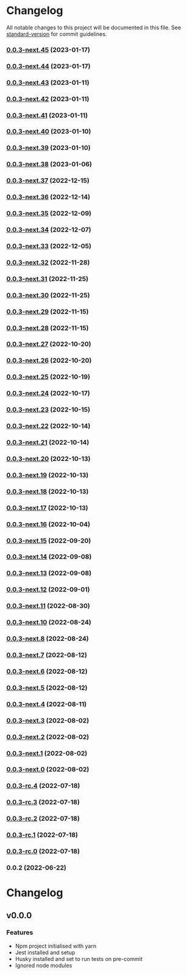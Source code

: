 # Changelog

All notable changes to this project will be documented in this file. See [standard-version](https://github.com/conventional-changelog/standard-version) for commit guidelines.

### [0.0.3-next.45](https://github.com/whpptjs/whppt-next/compare/v0.0.3-next.44...v0.0.3-next.45) (2023-01-17)

### [0.0.3-next.44](https://github.com/whpptjs/whppt-next/compare/v0.0.3-next.43...v0.0.3-next.44) (2023-01-17)

### [0.0.3-next.43](https://github.com/whpptjs/whppt-next/compare/v0.0.3-next.42...v0.0.3-next.43) (2023-01-11)

### [0.0.3-next.42](https://github.com/whpptjs/whppt-next/compare/v0.0.3-next.41...v0.0.3-next.42) (2023-01-11)

### [0.0.3-next.41](https://github.com/whpptjs/whppt-next/compare/v0.0.3-next.40...v0.0.3-next.41) (2023-01-11)

### [0.0.3-next.40](https://github.com/whpptjs/whppt-next/compare/v0.0.3-next.39...v0.0.3-next.40) (2023-01-10)

### [0.0.3-next.39](https://github.com/whpptjs/whppt-next/compare/v0.0.3-next.38...v0.0.3-next.39) (2023-01-10)

### [0.0.3-next.38](https://github.com/whpptjs/whppt-next/compare/v0.0.3-next.37...v0.0.3-next.38) (2023-01-06)

### [0.0.3-next.37](https://github.com/whpptjs/whppt-next/compare/v0.0.3-next.36...v0.0.3-next.37) (2022-12-15)

### [0.0.3-next.36](https://github.com/whpptjs/whppt-next/compare/v0.0.3-next.35...v0.0.3-next.36) (2022-12-14)

### [0.0.3-next.35](https://github.com/whpptjs/whppt-next/compare/v0.0.3-next.34...v0.0.3-next.35) (2022-12-09)

### [0.0.3-next.34](https://github.com/whpptjs/whppt-next/compare/v0.0.3-next.33...v0.0.3-next.34) (2022-12-07)

### [0.0.3-next.33](https://github.com/whpptjs/whppt-next/compare/v0.0.3-next.32...v0.0.3-next.33) (2022-12-05)

### [0.0.3-next.32](https://github.com/whpptjs/whppt-next/compare/v0.0.3-next.31...v0.0.3-next.32) (2022-11-28)

### [0.0.3-next.31](https://github.com/whpptjs/whppt-next/compare/v0.0.3-next.30...v0.0.3-next.31) (2022-11-25)

### [0.0.3-next.30](https://github.com/whpptjs/whppt-next/compare/v0.0.3-next.29...v0.0.3-next.30) (2022-11-25)

### [0.0.3-next.29](https://github.com/whpptjs/whppt-next/compare/v0.0.3-next.28...v0.0.3-next.29) (2022-11-15)

### [0.0.3-next.28](https://github.com/whpptjs/whppt-next/compare/v0.0.3-next.27...v0.0.3-next.28) (2022-11-15)

### [0.0.3-next.27](https://github.com/whpptjs/whppt-next/compare/v0.0.3-next.26...v0.0.3-next.27) (2022-10-20)

### [0.0.3-next.26](https://github.com/whpptjs/whppt-next/compare/v0.0.3-next.25...v0.0.3-next.26) (2022-10-20)

### [0.0.3-next.25](https://github.com/whpptjs/whppt-next/compare/v0.0.3-next.24...v0.0.3-next.25) (2022-10-19)

### [0.0.3-next.24](https://github.com/whpptjs/whppt-next/compare/v0.0.3-next.23...v0.0.3-next.24) (2022-10-17)

### [0.0.3-next.23](https://github.com/whpptjs/whppt-next/compare/v0.0.3-next.22...v0.0.3-next.23) (2022-10-15)

### [0.0.3-next.22](https://github.com/whpptjs/whppt-next/compare/v0.0.3-next.21...v0.0.3-next.22) (2022-10-14)

### [0.0.3-next.21](https://github.com/whpptjs/whppt-next/compare/v0.0.3-next.20...v0.0.3-next.21) (2022-10-14)

### [0.0.3-next.20](https://github.com/whpptjs/whppt-next/compare/v0.0.3-next.19...v0.0.3-next.20) (2022-10-13)

### [0.0.3-next.19](https://github.com/whpptjs/whppt-next/compare/v0.0.3-next.18...v0.0.3-next.19) (2022-10-13)

### [0.0.3-next.18](https://github.com/whpptjs/whppt-next/compare/v0.0.3-next.17...v0.0.3-next.18) (2022-10-13)

### [0.0.3-next.17](https://github.com/whpptjs/whppt-next/compare/v0.0.3-next.16...v0.0.3-next.17) (2022-10-13)

### [0.0.3-next.16](https://github.com/whpptjs/whppt-next/compare/v0.0.3-next.15...v0.0.3-next.16) (2022-10-04)

### [0.0.3-next.15](https://github.com/whpptjs/whppt-next/compare/v0.0.3-next.14...v0.0.3-next.15) (2022-09-20)

### [0.0.3-next.14](https://github.com/whpptjs/whppt-next/compare/v0.0.3-next.13...v0.0.3-next.14) (2022-09-08)

### [0.0.3-next.13](https://github.com/whpptjs/whppt-next/compare/v0.0.3-next.12...v0.0.3-next.13) (2022-09-08)

### [0.0.3-next.12](https://github.com/whpptjs/whppt-next/compare/v0.0.3-next.11...v0.0.3-next.12) (2022-09-01)

### [0.0.3-next.11](https://github.com/whpptjs/whppt-next/compare/v0.0.3-next.10...v0.0.3-next.11) (2022-08-30)

### [0.0.3-next.10](https://github.com/whpptjs/whppt-next/compare/v0.0.3-next.9...v0.0.3-next.10) (2022-08-24)

### [0.0.3-next.8](https://github.com/whpptjs/whppt-next/compare/v0.0.3-next.7...v0.0.3-next.8) (2022-08-24)

### [0.0.3-next.7](https://github.com/whpptjs/whppt-next/compare/v0.0.3-next.6...v0.0.3-next.7) (2022-08-12)

### [0.0.3-next.6](https://github.com/whpptjs/whppt-next/compare/v0.0.3-next.5...v0.0.3-next.6) (2022-08-12)

### [0.0.3-next.5](https://github.com/whpptjs/whppt-next/compare/v0.0.3-next.4...v0.0.3-next.5) (2022-08-12)

### [0.0.3-next.4](https://github.com/whpptjs/whppt-next/compare/v0.0.3-next.3...v0.0.3-next.4) (2022-08-11)

### [0.0.3-next.3](https://github.com/whpptjs/whppt-next/compare/v0.0.3-next.1...v0.0.3-next.3) (2022-08-02)

### [0.0.3-next.2](https://github.com/whpptjs/whppt-next/compare/v0.0.3-next.1...v0.0.3-next.2) (2022-08-02)

### [0.0.3-next.1](https://github.com/whpptjs/whppt-next/compare/v0.0.3-next.0...v0.0.3-next.1) (2022-08-02)

### [0.0.3-next.0](https://github.com/whpptjs/whppt-next/compare/v0.0.3-rc.4...v0.0.3-next.0) (2022-08-02)

### [0.0.3-rc.4](https://github.com/whpptjs/whppt-next/compare/v0.0.3-rc.3...v0.0.3-rc.4) (2022-07-18)

### [0.0.3-rc.3](https://github.com/whpptjs/whppt-next/compare/v0.0.3-rc.2...v0.0.3-rc.3) (2022-07-18)

### [0.0.3-rc.2](https://github.com/whpptjs/whppt-next/compare/v0.0.3-rc.1...v0.0.3-rc.2) (2022-07-18)

### [0.0.3-rc.1](https://github.com/whpptjs/whppt-next/compare/v0.0.3-rc.0...v0.0.3-rc.1) (2022-07-18)

### [0.0.3-rc.0](https://github.com/whpptjs/whppt-next/compare/v0.0.2...v0.0.3-rc.0) (2022-07-18)

### 0.0.2 (2022-06-22)

# Changelog

## v0.0.0

### Features

- Npm project initialised with yarn
- Jest installed and setup
- Husky installed and set to run tests on pre-commit
- Ignored node modules
